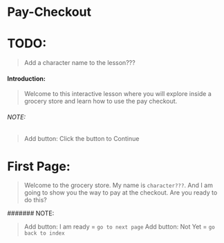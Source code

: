 # Pay-Checkout

# TODO: 
> Add a character name to the lesson???

#### Introduction: 

> Welcome to this interactive lesson where you will explore inside a grocery store and learn how
> to use the pay checkout.


###### NOTE: 

> Add button: Click the button to Continue



# First Page: 

> Welcome to the grocery store. My name is `character???`. And I am going to show
> you the way to pay at the checkout. Are you ready to do this? 



####### NOTE: 

> Add button: I am ready = `go to next page`
> Add button: Not Yet = `go back to index`
